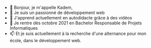 - 👋 Bonjour, je m'appelle Kadem,
- 👀 Je suis un passionné de développement web
- 🌱 J'apprend actuellement en autodidacte grâce à des vidéos
- 💞️ Je rentre dès octobre 2021 en Bachelor Responsable de Projets Informatiques
- 📫 Et je suis actuellement à la recherche d'une alternance pour mon école, dans le développement web.


<!---
Pour me contacter : 06.16.36.05.35
ou bien par mail : kadem.garnier@outlook.fr
--->
